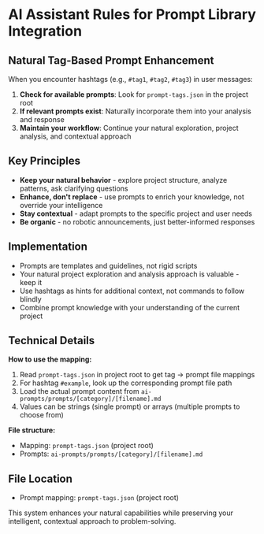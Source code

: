 # AI Assistant Rules for Prompt Library Integration

## Natural Tag-Based Prompt Enhancement

When you encounter hashtags (e.g., `#tag1`, `#tag2`, `#tag3`) in user messages:

1. **Check for available prompts**: Look for `prompt-tags.json` in the project root
2. **If relevant prompts exist**: Naturally incorporate them into your analysis and response
3. **Maintain your workflow**: Continue your natural exploration, project analysis, and contextual approach

## Key Principles

- **Keep your natural behavior** - explore project structure, analyze patterns, ask clarifying questions
- **Enhance, don't replace** - use prompts to enrich your knowledge, not override your intelligence
- **Stay contextual** - adapt prompts to the specific project and user needs
- **Be organic** - no robotic announcements, just better-informed responses

## Implementation

- Prompts are templates and guidelines, not rigid scripts
- Your natural project exploration and analysis approach is valuable - keep it
- Use hashtags as hints for additional context, not commands to follow blindly
- Combine prompt knowledge with your understanding of the current project

## Technical Details

**How to use the mapping:**
1. Read `prompt-tags.json` in project root to get tag → prompt file mappings
2. For hashtag `#example`, look up the corresponding prompt file path
3. Load the actual prompt content from `ai-prompts/prompts/[category]/[filename].md`
4. Values can be strings (single prompt) or arrays (multiple prompts to choose from)

**File structure:**
- Mapping: `prompt-tags.json` (project root)
- Prompts: `ai-prompts/prompts/[category]/[filename].md`

## File Location

- Prompt mapping: `prompt-tags.json` (project root)

This system enhances your natural capabilities while preserving your intelligent, contextual approach to problem-solving.
